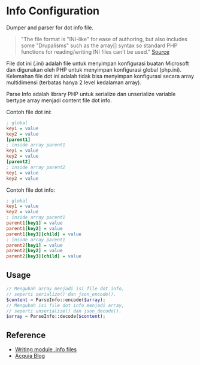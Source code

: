 Info Configuration
==================

Dumper and parser for dot info file.

   > "The file format is "INI-like" for ease of authoring, but also includes 
   > some "Drupalisms" such as the array[] syntax so standard PHP functions 
   > for reading/writing INI files can't be used." [Source][blog]
   
File dot ini (.ini) adalah file untuk menyimpan konfigurasi buatan Microsoft 
dan digunakan oleh PHP untuk menyimpan konfigurasi global (php.ini). 
Kelemahan file dot ini adalah tidak bisa menyimpan konfigurasi secara array 
multidimensi (terbatas hanya 2 level kedalaman array). 

Parse Info adalah library PHP untuk serialize dan unserialize variable bertype 
array menjadi content file dot info.

Contoh file dot ini:
```ini
; global
key1 = value
key2 = value
[parent1]
; inside array parent1
key1 = value
key2 = value
[parent2]
; inside array parent2
key1 = value
key2 = value
```

Contoh file dot info:
```ini
; global
key1 = value
key2 = value
; inside array parent1
parent1[key1] = value
parent1[key2] = value
parent1[key3][child] = value
; inside array parent1
parent2[key1] = value
parent2[key2] = value
parent2[key3][child] = value
```

## Usage

```php
// Mengubah array menjadi isi file dot info, 
// seperti serialize() dan json_encode().
$content = ParseInfo::encode($array);
// Mengubah isi file dot info menjadi array,
// seperti unserialize() dan json_decode().
$array = ParseInfo::decode($content);
```

## Reference

 *   [Writing module .info files](https://www.drupal.org/node/542202)
 *   [Acquia Blog][blog]

[blog]: https://www.acquia.com/blog/ultimate-guide-drupal-8-episode-7-code-changes-drupal-8
